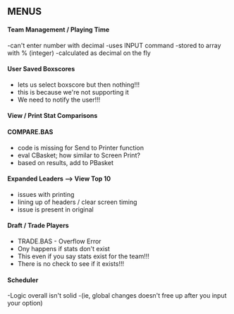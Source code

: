 
## MENUS ##

#### Team Management / Playing Time ####
-can't enter number with decimal
	-uses INPUT command
	-stored to array with % (integer)
-calculated as decimal on the fly

#### User Saved Boxscores ####
- lets us select boxscore but then nothing!!! 
- this is because we're not supporting it
- We need to notify the user!!!

####  View / Print Stat Comparisons ####

#### COMPARE.BAS ####
- code is missing for Send to Printer function
- eval CBasket; how similar to Screen Print?
- based on results, add to PBasket

#### Expanded Leaders --> View Top 10 ####
- issues with printing
- lining up of headers / clear screen timing
- issue is present in original

#### Draft / Trade Players ####
- TRADE.BAS - Overflow Error
- Ony happens if stats don't exist 
- This even if you say stats exist for the team!!!
- There is no check to see if it exists!!!

#### Scheduler ####
-Logic overall isn't solid 
-(ie, global changes doesn't free up after you input your option)
